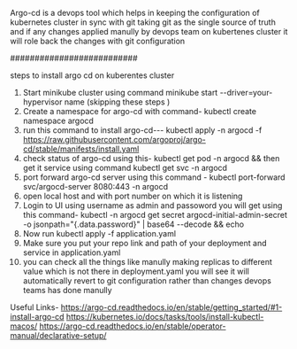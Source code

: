 Argo-cd is a devops tool which helps in keeping the configuration of kubernetes cluster in sync with git taking git as the single source of truth and if any changes applied manully by devops team on kubertenes cluster it will role back the changes with git configuration 

##########################

steps to install argo cd on kuberentes cluster
1. Start minikube cluster using command minikube start --driver=your-hypervisor name (skipping these steps )
2. Create a namespace for argo-cd with command- kubectl create namespace argocd
3. run this command to install argo-cd---   kubectl apply -n argocd -f https://raw.githubusercontent.com/argoproj/argo-cd/stable/manifests/install.yaml
5. check status of argo-cd using this-  kubectl get pod -n argocd && then get it service using command kubectl get svc -n argocd
6. port forward argo-cd server using this command - kubectl port-forward svc/argocd-server 8080:443 -n argocd
7. open local host and with port number on which it is listening
8. Login to UI using username as admin and passoword you will get using this command- kubectl -n argocd get secret argocd-initial-admin-secret -o jsonpath="{.data.password}" | base64 --decode && echo
9. Now run  kubectl apply -f application.yaml 
10. Make sure you put your repo link and path of your deployment and service in application.yaml
11. you can check all the things like manully making replicas to different value which is not there in deployment.yaml you will see it will automatically revert to git configuration rather than changes devops teams has done manully


Useful Links- https://argo-cd.readthedocs.io/en/stable/getting_started/#1-install-argo-cd
              https://kubernetes.io/docs/tasks/tools/install-kubectl-macos/
              https://argo-cd.readthedocs.io/en/stable/operator-manual/declarative-setup/
